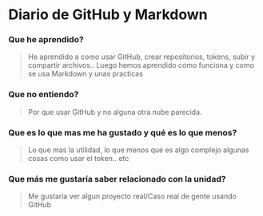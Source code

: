 # Diario de GitHub y Markdown

### Que he aprendido?
> He aprendido a como usar GitHub, crear repositorios, tokens, subir y compartir archivos.. Luego hemos aprendido como funciona y como se usa Markdown y unas practicas

### Que no entiendo?
> Por que usar GitHub y no alguna otra nube parecida.

### Que es lo que mas me ha gustado y qué es lo que menos?
> Lo que mas la utilidad, lo que menos que es algo complejo algunas cosas como usar el token.. etc

### Que más me gustaría saber relacionado con la unidad?
> Me gustaria ver algun proyecto real/Caso real de gente usando GitHub
